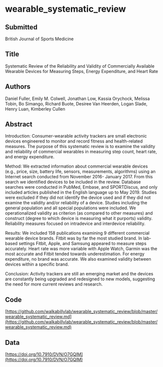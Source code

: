 # wearable_systematic_review

## Submitted
British Journal of Sports Medicine

## Title 
Systematic Review of the Reliability and Validity of Commercially Available Wearable Devices for Measuring Steps, Energy Expenditure, and Heart Rate 

## Authors
Daniel Fuller, Emily M. Colwell, Jonathan Low, Kassia Orychock, Melissa Tobin, Bo Simango, Richard Buote, Desiree Van Heerden, Logan Slade, Henry Luan, Kimberley Cullen

## Abstract
Introduction: Consumer-wearable activity trackers are small electronic devices engineered to monitor and record fitness and health-related measures. The purpose of this systematic review is to examine the validity and reliability of commercial wearables in measuring step count, heart rate, and energy expenditure. 

Method: We extracted information about commercial wearable devices (e.g., price, size, battery life, sensors, measurements, algorithms) using an Internet search conducted from November 2016- January 2017. From this search we identified devices to be included in the review. Database searches were conducted in PubMed, Embase, and SPORTDiscus, and only included articles published in the English language up to May 2019. Studies were excluded if they did not identify the device used and if they did not examine the validity and/or reliability of a device. Studies including the general population and all special populations were included. We operationalized validity as criterion (as compared to other measures) and construct (degree to which device is measuring what it purports) validity. Reliability measures focused on intradevice and interdevice reliability. 

Results: We included 158 publications examining 9 different commercial wearable device brands. Fitbit was by far the most studied brand. In lab-based settings Fitbit, Apple, and Samsung appeared to measure steps accurately. Heart rate was more variable with Apple Watch, Garmin was the most accurate and Fitbit tended towards underestimation. For energy expenditure, no brand was accurate. We also examined validity between devices within a specific brand.

Conclusion: Activity trackers are still an emerging market and the devices are constantly being upgraded and redesigned to new models, suggesting the need for more current reviews and research. 

## Code
[https://github.com/walkabillylab/wearable_systematic_review/blob/master/wearable_systematic_review.md](https://github.com/walkabillylab/wearable_systematic_review/blob/master/wearable_systematic_review.md)

## Data
[https://doi.org/10.7910/DVN/O7GQIM](https://doi.org/10.7910/DVN/O7GQIM)
